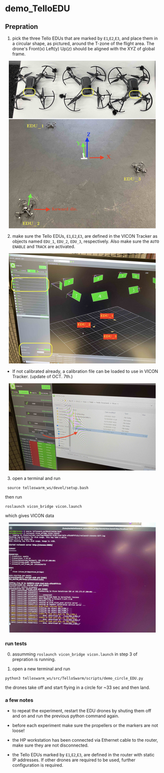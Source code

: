 # demo_TelloEDU


## Prepration 

1. pick the three Tello EDUs that are marked by `E1`,`E2`,`E3`, and place them in a circular shape, as pictured, around the T-zone of the flight area. The drone's Front(x) Left(y) Up(z) should be aligned with the XYZ of global frame.

<p align="center">
<img src="media/TELL_edus.jpg" alt="Your image title" width="480"/>
<img src="media/TELOs_formation.jpg" alt="Your image title" width="480"/>
</p>


2. make sure the Tello EDUs, `E1`,`E2`,`E3`, are defined in the VICON Tracker as objects named ``EDU_1``, ``EDU_2``, ``EDU_3``, respectively. Also make sure the ``AUTO ENABLE`` and ``TRACK`` are activated.

<p align="center">
<img src="media/TELLO_vicon.jpg" alt="Your image title" width="480"/>
</p>

- If not calibrated already, a calibration file can be loaded to use in VICON Tracker. (update of OCT. 7th.)
<p align="center">
<img src="media/IMG_3420.jpg" alt="Your image title" width="480"/>
</p>

3. open a terminal and run 

 ```
  source telloswarm_ws/devel/setup.bash
 ```
 
then run
 
 ```
 roslaunch vicon_bridge vicon.launch
 ```
 
 which gives VICON data 
 
<p align="center">
<img src="media/tello_vicon_ros.jpg" alt="Your image title" width="480"/>
</p>
 
 
 ### run tests
 
 0. assumming ``roslaunch vicon_bridge vicon.launch`` in step 3 of prepration is running.
 
 1. open a new terminal and run
 
 ```
 python3 telloswarm_ws/src/TelloSwarm/scripts/demo_circle_EDU.py
 ```
 
 the drones take off and start flying in a circle for ~33 sec and then land.


### a few notes

 - to repeat the experiment, restart the EDU drones by shuting them off and on and run the previous python command again.

 - before each experiment make sure the propellers or the markers are not loose!

 - the HP workstation has been connected via Ethernet cable to the router, make sure they are not disconnected.

 - the Tello EDUs marked by `E1`,`E2`,`E3`, are defined in the router with static IP addresses. If other drones are required to be used, further configuration is required.
